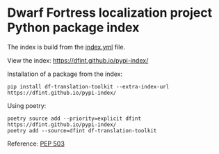 # Dwarf Fortress localization project Python package index

The index is build from the [index.yml](index.yml) file.

View the index: https://dfint.github.io/pypi-index/

Installation of a package from the index:
```
pip install df-translation-toolkit --extra-index-url https://dfint.github.io/pypi-index/
```

Using poetry:
```
poetry source add --priority=explicit dfint https://dfint.github.io/pypi-index/
poetry add --source=dfint df-translation-toolkit
```
Reference: [PEP 503](https://peps.python.org/pep-0503/)
